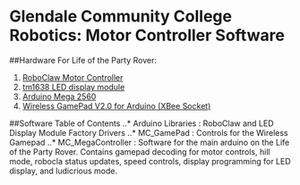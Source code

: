 Glendale Community College Robotics: Motor Controller Software
=====

##Hardware For Life of the Party Rover:
1. [RoboClaw Motor Controller](https://www.amazon.com/Orion-Robotics-R0413-RoboClaw-Controller/dp/B00R1LFTZ2?ie=UTF8&*Version*=1&*entries*=0) 
2. [tm1638 LED display module](https://www.amazon.com/tm1638-display-module-digital-arduino/dp/b00w4j5tpg)
3. [Arduino Mega 2560](https://www.arduino.cc/en/Main/arduinoBoardMega2560/)
4. [Wireless GamePad V2.0 for Arduino (XBee Socket)](https://www.dfrobot.com/product-858.html)


##Software Table of Contents
..* Arduino Libraries : RoboClaw and LED Display Module Factory Drivers
..* MC_GamePad : Controls for the Wireless Gamepad
..* MC_MegaController : Software for the main arduino on the Life of the Party Rover. Contains gamepad decoding for motor controls, hill mode, robocla status updates, speed controls, display programming for LED display, and ludicrious mode.